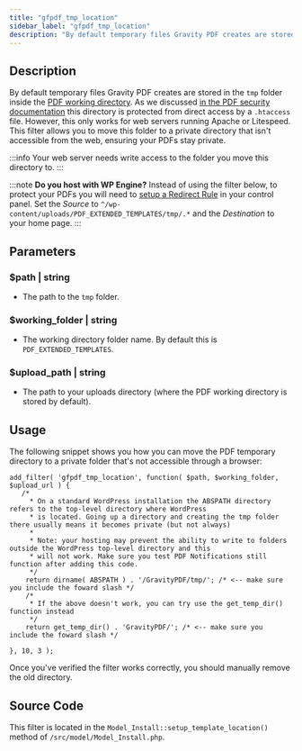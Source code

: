 ```yaml
---
title: "gfpdf_tmp_location"
sidebar_label: "gfpdf_tmp_location"
description: "By default temporary files Gravity PDF creates are stored in the tmp folder inside the PDF working directory. Change the path with this filter."
---
```


## Description 

By default temporary files Gravity PDF creates are stored in the `tmp` folder inside the [PDF working directory](../first-custom-pdf.md#working-directory). As we discussed [in the PDF security documentation](../../users/pdf-security.md#filesystem) this directory is protected from direct access by a `.htaccess` file. However, this only works for web servers running Apache or Litespeed. This filter allows you to move this folder to a private directory that isn't accessible from the web, ensuring your PDFs stay private.

:::info
Your web server needs write access to the folder you move this directory to.
:::

:::note
**Do you host with WP Engine?** Instead of using the filter below, to protect your PDFs you will need to [setup a Redirect Rule](https://wpengine.com/support/redirect/) in your control panel. Set the *Source* to `^/wp-content/uploads/PDF_EXTENDED_TEMPLATES/tmp/.*` and the *Destination* to your home page.
::: 

## Parameters 

### $path | string
*  The path to the `tmp` folder.

### $working_folder | string
*  The working directory folder name. By default this is `PDF_EXTENDED_TEMPLATES`.

### $upload_path | string
*  The path to your uploads directory (where the PDF working directory is stored by default).

## Usage 

The following snippet shows you how you can move the PDF temporary directory to a private folder that's not accessible through a browser:

```
add_filter( 'gfpdf_tmp_location', function( $path, $working_folder, $upload_url ) {
   /*
	 * On a standard WordPress installation the ABSPATH directory refers to the top-level directory where WordPress
	 * is located. Going up a directory and creating the tmp folder there usually means it becomes private (but not always)
	 *
	 * Note: your hosting may prevent the ability to write to folders outside the WordPress top-level directory and this
	 * will not work. Make sure you test PDF Notifications still function after adding this code.
	 */
	return dirname( ABSPATH ) . '/GravityPDF/tmp/'; /* <-- make sure you include the foward slash */
	/*
	 * If the above doesn't work, you can try use the get_temp_dir() function instead
	 */
	return get_temp_dir() . 'GravityPDF/'; /* <-- make sure you include the foward slash */

}, 10, 3 );

```

Once you've verified the filter works correctly, you should manually remove the old directory.

## Source Code 

This filter is located in the `Model_Install::setup_template_location()` method of `/src/model/Model_Install.php`.